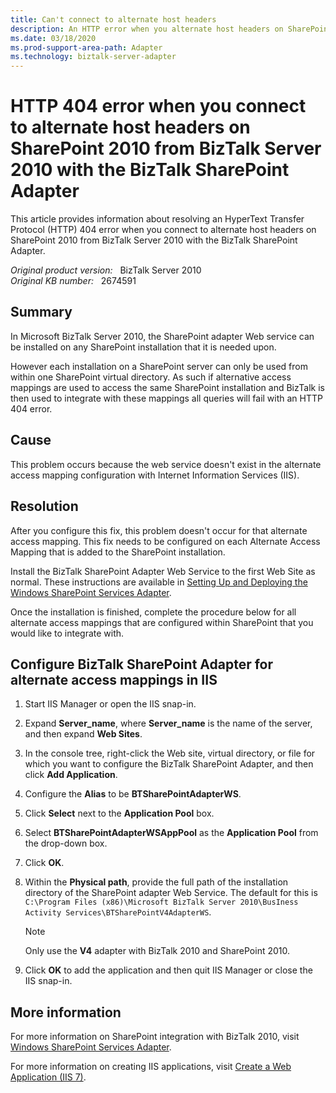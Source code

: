 ```yaml
---
title: Can't connect to alternate host headers
description: An HTTP error when you alternate host headers on SharePoint 2010 from BizTalk Server 2010 with the BizTalk SharePoint Adapter.
ms.date: 03/18/2020
ms.prod-support-area-path: Adapter
ms.technology: biztalk-server-adapter
---
```

# HTTP 404 error when you connect to alternate host headers on SharePoint 2010 from BizTalk Server 2010 with the BizTalk SharePoint Adapter

This article provides information about resolving an HyperText Transfer Protocol (HTTP) 404 error when you connect to alternate host headers on SharePoint 2010 from BizTalk Server 2010 with the BizTalk SharePoint Adapter.

_Original product version:_ &nbsp; BizTalk Server 2010  
_Original KB number:_ &nbsp; 2674591

## Summary

In Microsoft BizTalk Server 2010, the SharePoint adapter Web service can be installed on any SharePoint installation that it is needed upon.

However each installation on a SharePoint server can only be used from within one SharePoint virtual directory. As such if alternative access mappings are used to access the same SharePoint installation and BizTalk is then used to integrate with these mappings all queries will fail with an HTTP 404 error.

## Cause

This problem occurs because the web service doesn't exist in the alternate access mapping configuration with Internet Information Services (IIS).

## Resolution

After you configure this fix, this problem doesn't occur for that alternate access mapping. This fix needs to be configured on each Alternate Access Mapping that is added to the SharePoint installation.

Install the BizTalk SharePoint Adapter Web Service to the first Web Site as normal. These instructions are available in
[Setting Up and Deploying the Windows SharePoint Services Adapter](/biztalk/core/setting-up-and-deploying-the-windows-sharepoint-services-adapter).

Once the installation is finished, complete the procedure below for all alternate access mappings that are configured within SharePoint that you would like to integrate with.

## Configure BizTalk SharePoint Adapter for alternate access mappings in IIS

1. Start IIS Manager or open the IIS snap-in.
2. Expand **Server_name**, where **Server_name** is the name of the server, and then expand **Web Sites**.
3. In the console tree, right-click the Web site, virtual directory, or file for which you want to configure the BizTalk SharePoint Adapter, and then click **Add Application**.
4. Configure the **Alias** to be **BTSharePointAdapterWS**.
5. Click **Select** next to the **Application Pool** box.
6. Select **BTSharePointAdapterWSAppPool** as the **Application Pool** from the drop-down box.
7. Click **OK**.
8. Within the **Physical path**, provide the full path of the installation directory of the SharePoint adapter Web Service. The default for this is `C:\Program Files (x86)\Microsoft BizTalk Server 2010\BusIness Activity Services\BTSharePointV4AdapterWS`.

    > [!NOTE]
    > Only use the **V4** adapter with BizTalk 2010 and SharePoint 2010.

9. Click **OK** to add the application and then quit IIS Manager or close the IIS snap-in.

## More information

For more information on SharePoint integration with BizTalk 2010, visit [Windows SharePoint Services Adapter](/biztalk/core/windows-sharepoint-services-adapter).

For more information on creating IIS applications, visit [Create a Web Application (IIS 7)](/previous-versions/windows/it-pro/windows-server-2008-R2-and-2008/cc772042(v=ws.10)).
